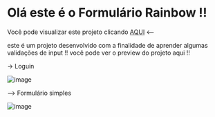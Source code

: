 # Olá este é o Formulário  Rainbow !!

Você pode visualizar este projeto clicando <a href="https://form-validation-zeta.vercel.app"/> AQUI</a>   <--

este é um projeto desenvolvido com a finalidade de aprender algumas validações de input !!
você pode ver o preview do projeto aqui !!

-> Loguin 

![image](https://user-images.githubusercontent.com/75391803/148694169-83be0ebd-a276-4fb2-ae04-cc69bab91062.png)


--> Formulário simples

![image](https://user-images.githubusercontent.com/75391803/148701214-a4b16330-54ba-4277-ab05-27d87c5ff339.png)




